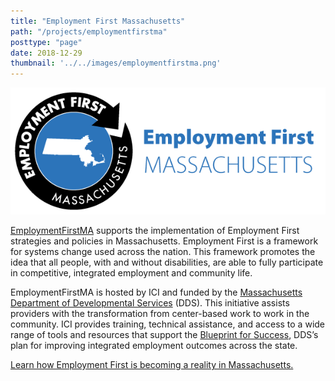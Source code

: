 ```yaml
---
title: "Employment First Massachusetts"
path: "/projects/employmentfirstma"
posttype: "page"
date: 2018-12-29
thumbnail: '../../images/employmentfirstma.png'
---
```



[![Go to EmploymentFirstma.org](../../images/empfirst-long.png)](https://employmentfirstma.org/)

[EmploymentFirstMA](https://employmentfirstma.org/) supports the implementation of Employment First strategies and policies in Massachusetts. Employment First is a framework for systems change used across the nation. This framework promotes the idea that all people, with and without disabilities, are able to fully participate in competitive, integrated employment and community life.

EmploymentFirstMA is hosted by ICI and funded by the [Massachusetts Department of Developmental Services](https://www.mass.gov/orgs/department-of-developmental-services) (DDS). This initiative assists providers with the transformation from center-based work to work in the community. ICI provides training, technical assistance, and access to a wide range of tools and resources that support the [Blueprint for Success](https://www.mass.gov/doc/blueprint-for-success/download), DDS’s plan for improving integrated employment outcomes across the state.

[Learn how Employment First is becoming a reality in Massachusetts.](https://employmentfirstma.org/)
